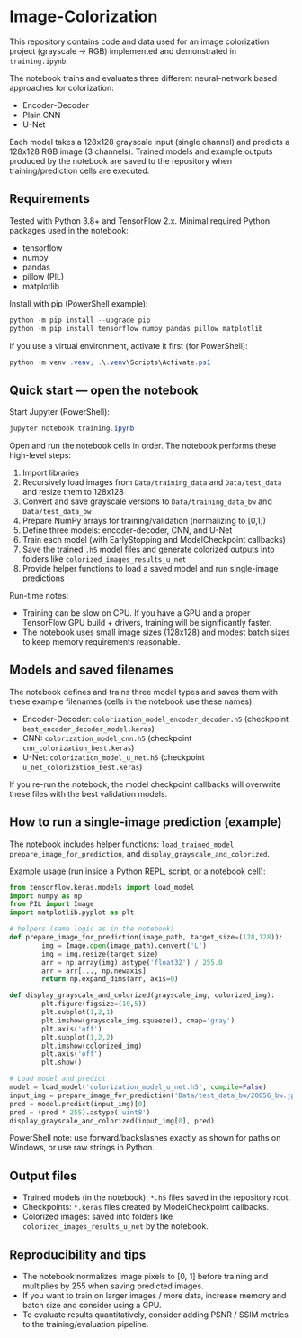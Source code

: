 
# Image-Colorization

This repository contains code and data used for an image colorization project (grayscale -> RGB) implemented and demonstrated in `training.ipynb`.

The notebook trains and evaluates three different neural-network based approaches for colorization:

- Encoder-Decoder
- Plain CNN
- U-Net

Each model takes a 128x128 grayscale input (single channel) and predicts a 128x128 RGB image (3 channels). Trained models and example outputs produced by the notebook are saved to the repository when training/prediction cells are executed.

## Requirements

Tested with Python 3.8+ and TensorFlow 2.x. Minimal required Python packages used in the notebook:

- tensorflow
- numpy
- pandas
- pillow (PIL)
- matplotlib

Install with pip (PowerShell example):

```powershell
python -m pip install --upgrade pip
python -m pip install tensorflow numpy pandas pillow matplotlib
```

If you use a virtual environment, activate it first (for PowerShell):

```powershell
python -m venv .venv; .\.venv\Scripts\Activate.ps1
```

## Quick start — open the notebook

Start Jupyter (PowerShell):

```powershell
jupyter notebook training.ipynb
```

Open and run the notebook cells in order. The notebook performs these high-level steps:

1. Import libraries
2. Recursively load images from `Data/training_data` and `Data/test_data` and resize them to 128x128
3. Convert and save grayscale versions to `Data/training_data_bw` and `Data/test_data_bw`
4. Prepare NumPy arrays for training/validation (normalizing to [0,1])
5. Define three models: encoder-decoder, CNN, and U-Net
6. Train each model (with EarlyStopping and ModelCheckpoint callbacks)
7. Save the trained `.h5` model files and generate colorized outputs into folders like `colorized_images_results_u_net`
8. Provide helper functions to load a saved model and run single-image predictions

Run-time notes:
- Training can be slow on CPU. If you have a GPU and a proper TensorFlow GPU build + drivers, training will be significantly faster.
- The notebook uses small image sizes (128x128) and modest batch sizes to keep memory requirements reasonable.

## Models and saved filenames

The notebook defines and trains three model types and saves them with these example filenames (cells in the notebook use these names):

- Encoder-Decoder: `colorization_model_encoder_decoder.h5` (checkpoint `best_encoder_decoder_model.keras`)
- CNN: `colorization_model_cnn.h5` (checkpoint `cnn_colorization_best.keras`)
- U-Net: `colorization_model_u_net.h5` (checkpoint `u_net_colorization_best.keras`)

If you re-run the notebook, the model checkpoint callbacks will overwrite these files with the best validation models.

## How to run a single-image prediction (example)

The notebook includes helper functions: `load_trained_model`, `prepare_image_for_prediction`, and `display_grayscale_and_colorized`.

Example usage (run inside a Python REPL, script, or a notebook cell):

```python
from tensorflow.keras.models import load_model
import numpy as np
from PIL import Image
import matplotlib.pyplot as plt

# helpers (same logic as in the notebook)
def prepare_image_for_prediction(image_path, target_size=(128,128)):
		img = Image.open(image_path).convert('L')
		img = img.resize(target_size)
		arr = np.array(img).astype('float32') / 255.0
		arr = arr[..., np.newaxis]
		return np.expand_dims(arr, axis=0)

def display_grayscale_and_colorized(grayscale_img, colorized_img):
		plt.figure(figsize=(10,5))
		plt.subplot(1,2,1)
		plt.imshow(grayscale_img.squeeze(), cmap='gray')
		plt.axis('off')
		plt.subplot(1,2,2)
		plt.imshow(colorized_img)
		plt.axis('off')
		plt.show()

# Load model and predict
model = load_model('colorization_model_u_net.h5', compile=False)
input_img = prepare_image_for_prediction('Data/test_data_bw/20056_bw.jpg')
pred = model.predict(input_img)[0]
pred = (pred * 255).astype('uint8')
display_grayscale_and_colorized(input_img[0], pred)
```

PowerShell note: use forward/backslashes exactly as shown for paths on Windows, or use raw strings in Python.

## Output files

- Trained models (in the notebook): `*.h5` files saved in the repository root.
- Checkpoints: `*.keras` files created by ModelCheckpoint callbacks.
- Colorized images: saved into folders like `colorized_images_results_u_net` by the notebook.

## Reproducibility and tips

- The notebook normalizes image pixels to [0, 1] before training and multiplies by 255 when saving predicted images.
- If you want to train on larger images / more data, increase memory and batch size and consider using a GPU.
- To evaluate results quantitatively, consider adding PSNR / SSIM metrics to the training/evaluation pipeline.
